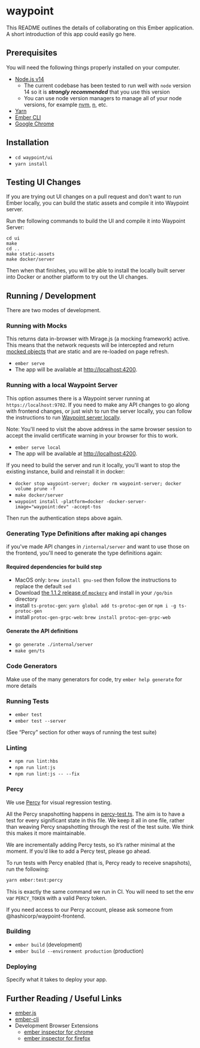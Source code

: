 # waypoint

This README outlines the details of collaborating on this Ember application.
A short introduction of this app could easily go here.

## Prerequisites

You will need the following things properly installed on your computer.

- [Node.js v14](https://nodejs.org/)
  - The current codebase has been tested to run well with `node` version 14 so it is _**strongly recommended**_ that you use this version
  - You can use node version managers to manage all of your node versions, for example [nvm](https://github.com/nvm-sh/nvm), [n](https://github.com/tj/n), etc.
- [Yarn](https://classic.yarnpkg.com/en/docs/install)
- [Ember CLI](https://ember-cli.com/)
- [Google Chrome](https://google.com/chrome/)

## Installation

- `cd waypoint/ui`
- `yarn install`

## Testing UI Changes

If you are trying out UI changes on a pull request and don't want to run Ember
locally, you can build the static assets and compile it into Waypoint server.

Run the following commands to build the UI and compile it into Waypoint Server:

```shell
cd ui
make
cd ..
make static-assets
make docker/server
```

Then when that finishes, you will be able to install the locally built server
into Docker or another platform to try out the UI changes.

## Running / Development

There are two modes of development.

### Running with Mocks

This returns data in-browser with Mirage.js (a mocking framework)
active. This means that the network requests will be intercepted
and return [mocked objects](https://github.com/hashicorp/waypoint/tree/master/ui/mirage/services)
that are static and are re-loaded on page refresh.

- `ember serve`
- The app will be available at [http://localhost:4200](http://localhost:4200).

### Running with a local Waypoint Server

This option assumes there is a Waypoint server running
at `https://localhost:9702`. If you need to make any API changes to go along
with frontend changes, or just wish to run the server locally, you can follow
the instructions to run [Waypoint server locally](https://www.waypointproject.io/docs/server/run).

Note: You'll need to visit the above address in the same browser session to
accept the invalid certificate warning in your browser for this to work.

- `ember serve local`
- The app will be available at [http://localhost:4200](http://localhost:4200).

If you need to build the server and run it locally, you'll want to stop the existing instance, build and reinstall it in docker:

- `docker stop waypoint-server; docker rm waypoint-server; docker volume prune -f`
- `make docker/server`
- `waypoint install -platform=docker -docker-server-image="waypoint:dev" -accept-tos`

Then run the authentication steps above again.

### Generating Type Definitions after making api changes

if you've made API changes in `/internal/server` and want to use those on the frontend, you'll need to generate the type definitions again:

#### Required dependencies for build step

- MacOS only: `brew install gnu-sed` then follow the instructions to replace the default `sed`
- Download [the 1.1.2 release of `mockery`](https://github.com/vektra/mockery/releases/tag/v1.1.2) and install in your `/go/bin` directory
- install `ts-protoc-gen`: `yarn global add ts-protoc-gen` or `npm i -g ts-protoc-gen`
- install `protoc-gen-grpc-web`: `brew install protoc-gen-grpc-web`

#### Generate the API definitions

- `go generate ./internal/server`
- `make gen/ts`

### Code Generators

Make use of the many generators for code, try `ember help generate` for more details

### Running Tests

- `ember test`
- `ember test --server`

(See “Percy” section for other ways of running the test suite)

### Linting

- `npm run lint:hbs`
- `npm run lint:js`
- `npm run lint:js -- --fix`

### Percy

We use [Percy](https://percy.io) for visual regression testing.

All the Percy snapshotting happens in [percy-test.ts](./tests/acceptance/percy-test.ts). The aim is to have a test for every significant state in this file. We keep it all in one file, rather than weaving Percy snapshotting through the rest of the test suite. We think this makes it more maintainable.

We are incrementally adding Percy tests, so it’s rather minimal at the moment. If you’d like to add a Percy test, please go ahead.

To run tests with Percy enabled (that is, Percy ready to receive snapshots), run the following:

```sh
yarn ember:test:percy
```

This is exactly the same command we run in CI. You will need to set the env var `PERCY_TOKEN` with a valid Percy token.

If you need access to our Percy account, please ask someone from @hashicorp/waypoint-frontend.

### Building

- `ember build` (development)
- `ember build --environment production` (production)

### Deploying

Specify what it takes to deploy your app.

## Further Reading / Useful Links

- [ember.js](https://emberjs.com/)
- [ember-cli](https://ember-cli.com/)
- Development Browser Extensions
  - [ember inspector for chrome](https://chrome.google.com/webstore/detail/ember-inspector/bmdblncegkenkacieihfhpjfppoconhi)
  - [ember inspector for firefox](https://addons.mozilla.org/en-US/firefox/addon/ember-inspector/)

